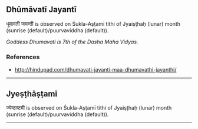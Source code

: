 ## Dhūmāvatī Jayantī
धूमावती जयन्ती is observed on Śukla-Aṣṭamī tithi of Jyaiṣṭhaḥ (lunar) month (sunrise (default)/puurvaviddha (default)).

_Goddess Dhumavati is 7th of the Dasha Maha Vidyas._
### References
* http://hindupad.com/dhumavati-jayanti-maa-dhumavathi-jayanthi/


---
## Jyeṣṭhāṣṭamī
ज्येष्ठाष्टमी is observed on Śukla-Aṣṭamī tithi of Jyaiṣṭhaḥ (lunar) month (sunrise (default)/puurvaviddha (default)).



---
